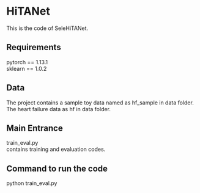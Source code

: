 # HiTANet
This is the code of SeleHiTANet.
 ## Requirements
 pytorch == 1.13.1\
 sklearn == 1.0.2
 ## Data
 The project contains a sample toy data named as hf_sample in data folder. The heart failure data as hf in data folder.
 ## Main Entrance
 train_eval.py\
 contains training and evaluation codes.
 ## Command to run the code
 python train_eval.py
 
 
